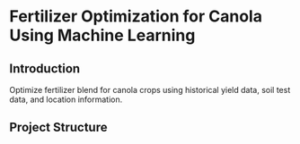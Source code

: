 # Fertilizer Optimization for Canola Using Machine Learning

## Introduction

Optimize fertilizer blend for canola crops using historical yield data, soil test data, and location information.

## Project Structure


